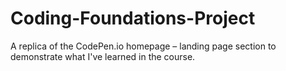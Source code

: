 # Coding-Foundations-Project

A replica of the CodePen.io homepage – landing page section to demonstrate what I've learned in the course.
